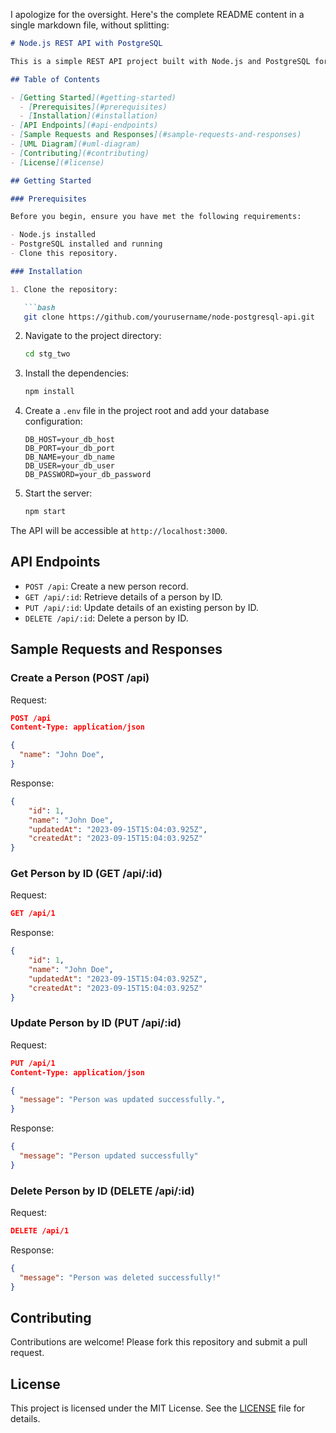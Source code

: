 I apologize for the oversight. Here's the complete README content in a single markdown file, without splitting:

```markdown
# Node.js REST API with PostgreSQL

This is a simple REST API project built with Node.js and PostgreSQL for CRUD operations on a "person" resource. The API allows you to create, read, update, and delete person records in the database.

## Table of Contents

- [Getting Started](#getting-started)
  - [Prerequisites](#prerequisites)
  - [Installation](#installation)
- [API Endpoints](#api-endpoints)
- [Sample Requests and Responses](#sample-requests-and-responses)
- [UML Diagram](#uml-diagram)
- [Contributing](#contributing)
- [License](#license)

## Getting Started

### Prerequisites

Before you begin, ensure you have met the following requirements:

- Node.js installed
- PostgreSQL installed and running
- Clone this repository.

### Installation

1. Clone the repository:

   ```bash
   git clone https://github.com/yourusername/node-postgresql-api.git
   ```

2. Navigate to the project directory:

   ```bash
   cd stg_two
   ```

3. Install the dependencies:

   ```bash
   npm install
   ```

4. Create a `.env` file in the project root and add your database configuration:

   ```env
   DB_HOST=your_db_host
   DB_PORT=your_db_port
   DB_NAME=your_db_name
   DB_USER=your_db_user
   DB_PASSWORD=your_db_password
   ```

5. Start the server:

   ```bash
   npm start
   ```

The API will be accessible at `http://localhost:3000`.

## API Endpoints

- `POST /api`: Create a new person record.
- `GET /api/:id`: Retrieve details of a person by ID.
- `PUT /api/:id`: Update details of an existing person by ID.
- `DELETE /api/:id`: Delete a person by ID.

## Sample Requests and Responses

### Create a Person (POST /api)

Request:

```json
POST /api
Content-Type: application/json

{
  "name": "John Doe",
}
```

Response:

```json
{
	"id": 1,
	"name": "John Doe",
	"updatedAt": "2023-09-15T15:04:03.925Z",
	"createdAt": "2023-09-15T15:04:03.925Z"
}
```

### Get Person by ID (GET /api/:id)

Request:

```json
GET /api/1
```

Response:

```json
{
	"id": 1,
	"name": "John Doe",
	"updatedAt": "2023-09-15T15:04:03.925Z",
	"createdAt": "2023-09-15T15:04:03.925Z"
}
```

### Update Person by ID (PUT /api/:id)

Request:

```json
PUT /api/1
Content-Type: application/json

{
  "message": "Person was updated successfully.",
}
```

Response:

```json
{
  "message": "Person updated successfully"
}
```

### Delete Person by ID (DELETE /api/:id)

Request:

```json
DELETE /api/1
```

Response:

```json
{
  "message": "Person was deleted successfully!"
}
```


## Contributing

Contributions are welcome! Please fork this repository and submit a pull request.

## License

This project is licensed under the MIT License. See the [LICENSE](LICENSE) file for details.
```